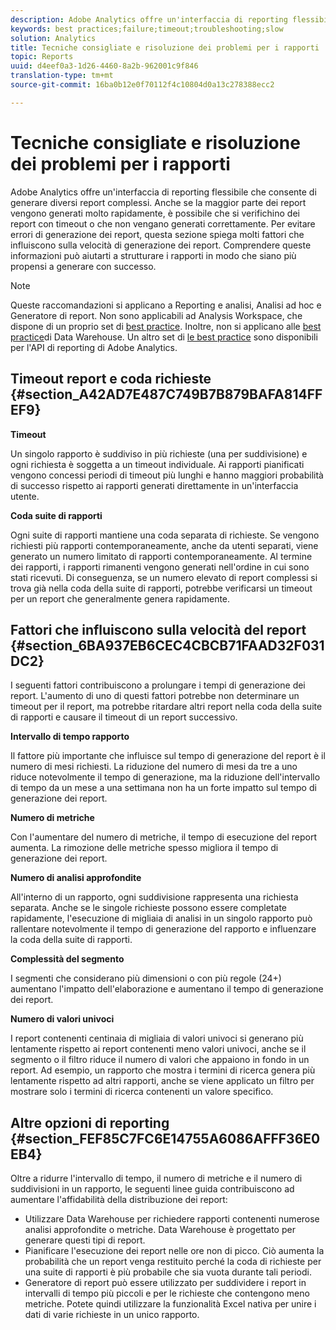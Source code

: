```yaml
---
description: Adobe Analytics offre un'interfaccia di reporting flessibile che consente di generare diversi report complessi. Anche se la maggior parte dei report vengono generati molto rapidamente, è possibile che si verifichino dei report con timeout o che non vengano generati correttamente. Per evitare errori di generazione dei report, questa sezione spiega molti fattori che influiscono sulla velocità di generazione dei report. Comprendere queste informazioni può aiutarti a strutturare i rapporti in modo che siano più propensi a generare con successo.
keywords: best practices;failure;timeout;troubleshooting;slow
solution: Analytics
title: Tecniche consigliate e risoluzione dei problemi per i rapporti
topic: Reports
uuid: d4eef0a3-1d26-4460-8a2b-962001c9f846
translation-type: tm+mt
source-git-commit: 16ba0b12e0f70112f4c10804d0a13c278388ecc2

---
```



# Tecniche consigliate e risoluzione dei problemi per i rapporti

Adobe Analytics offre un'interfaccia di reporting flessibile che consente di generare diversi report complessi. Anche se la maggior parte dei report vengono generati molto rapidamente, è possibile che si verifichino dei report con timeout o che non vengano generati correttamente. Per evitare errori di generazione dei report, questa sezione spiega molti fattori che influiscono sulla velocità di generazione dei report. Comprendere queste informazioni può aiutarti a strutturare i rapporti in modo che siano più propensi a generare con successo.

>[!Note]
>Queste raccomandazioni si applicano a Reporting e analisi, Analisi ad hoc e Generatore di report.
>Non sono applicabili ad Analysis Workspace, che dispone di un proprio set di [best practice](/help/analyze/analysis-workspace/optimizing-performance.md). Inoltre, non si applicano alle [best practice](https://marketing.adobe.com/resources/help/en_US/reference/data_warehouse_bp.html)di Data Warehouse. Un altro set di
>[le best practice](https://marketing.adobe.com/developer/en_US/get-started/best-practices/c-best-practices) sono disponibili per l'API di reporting di Adobe Analytics.

## Timeout report e coda richieste {#section_A42AD7E487C749B7B879BAFA814FFEF9}

**Timeout**

Un singolo rapporto è suddiviso in più richieste (una per suddivisione) e ogni richiesta è soggetta a un timeout individuale. Ai rapporti pianificati vengono concessi periodi di timeout più lunghi e hanno maggiori probabilità di successo rispetto ai rapporti generati direttamente in un'interfaccia utente.

**Coda suite di rapporti**

Ogni suite di rapporti mantiene una coda separata di richieste. Se vengono richiesti più rapporti contemporaneamente, anche da utenti separati, viene generato un numero limitato di rapporti contemporaneamente. Al termine dei rapporti, i rapporti rimanenti vengono generati nell'ordine in cui sono stati ricevuti. Di conseguenza, se un numero elevato di report complessi si trova già nella coda della suite di rapporti, potrebbe verificarsi un timeout per un report che generalmente genera rapidamente.

## Fattori che influiscono sulla velocità del report {#section_6BA937EB6CEC4CBCB71FAAD32F031DC2}

I seguenti fattori contribuiscono a prolungare i tempi di generazione dei report. L'aumento di uno di questi fattori potrebbe non determinare un timeout per il report, ma potrebbe ritardare altri report nella coda della suite di rapporti e causare il timeout di un report successivo.

**Intervallo di tempo rapporto**

Il fattore più importante che influisce sul tempo di generazione del report è il numero di mesi richiesti. La riduzione del numero di mesi da tre a uno riduce notevolmente il tempo di generazione, ma la riduzione dell'intervallo di tempo da un mese a una settimana non ha un forte impatto sul tempo di generazione dei report.

**Numero di metriche**

Con l'aumentare del numero di metriche, il tempo di esecuzione del report aumenta. La rimozione delle metriche spesso migliora il tempo di generazione dei report.

**Numero di analisi approfondite**

All'interno di un rapporto, ogni suddivisione rappresenta una richiesta separata. Anche se le singole richieste possono essere completate rapidamente, l'esecuzione di migliaia di analisi in un singolo rapporto può rallentare notevolmente il tempo di generazione del rapporto e influenzare la coda della suite di rapporti.

**Complessità del segmento**

I segmenti che considerano più dimensioni o con più regole (24+) aumentano l'impatto dell'elaborazione e aumentano il tempo di generazione dei report.

**Numero di valori univoci**

I report contenenti centinaia di migliaia di valori univoci si generano più lentamente rispetto ai report contenenti meno valori univoci, anche se il segmento o il filtro riduce il numero di valori che appaiono in fondo in un report. Ad esempio, un rapporto che mostra i termini di ricerca genera più lentamente rispetto ad altri rapporti, anche se viene applicato un filtro per mostrare solo i termini di ricerca contenenti un valore specifico.

## Altre opzioni di reporting {#section_FEF85C7FC6E14755A6086AFFF36E0EB4}

Oltre a ridurre l'intervallo di tempo, il numero di metriche e il numero di suddivisioni in un rapporto, le seguenti linee guida contribuiscono ad aumentare l'affidabilità della distribuzione dei report:

* Utilizzare Data Warehouse per richiedere rapporti contenenti numerose analisi approfondite o metriche. Data Warehouse è progettato per generare questi tipi di report.
* Pianificare l'esecuzione dei report nelle ore non di picco. Ciò aumenta la probabilità che un report venga restituito perché la coda di richieste per una suite di rapporti è più probabile che sia vuota durante tali periodi.
* Generatore di report può essere utilizzato per suddividere i report in intervalli di tempo più piccoli e per le richieste che contengono meno metriche. Potete quindi utilizzare la funzionalità Excel nativa per unire i dati di varie richieste in un unico rapporto.

